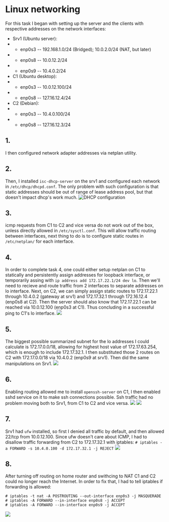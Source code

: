 # Linux networking

For this task I began with setting up the server and the clients with respective addresses on the network interfaces:

- Srv1 (Ubuntu server):
- - enp0s3 -- 192.168.1.0/24 (Bridged); 10.0.2.0/24 (NAT, but later)
- - enp0s8 -- 10.0.12.2/24
- - enp0s9 -- 10.4.0.2/24
- C1 (Ubuntu desktop):
- - enp0s3 -- 10.0.12.100/24
- - enp0s8 -- 127.16.12.4/24
- C2 (Debian):
- - enp0s3 -- 10.4.0.100/24
- - enp0s8 -- 127.16.12.3/24


## 1.
I then configured network adapter addresses via netplan utility.

## 2.
Then, I installed `isc-dhcp-server` on the srv1 and configured each network in `/etc/dhcp/dhcpd.conf`. The only problem with such configuration is that static addresses should be out of range of lease address pool, but that doesn't impact dhcp's work much.
![DHCP configuration](./images/dhcp_config.png)

## 3.
icmp requests from C1 to C2 and vice versa do not work out of the box, unless directly allowed in `/etc/sysctl.conf`. This will allow traffic routing between interfaces, next thing to do is to configure static routes in `/etc/netplan/` for each interface.

## 4.
In order to complete task 4, one could either setup netplan on C1 to statically and persistently assign addresses for loopback interface, or temporarily assing with `ip address add 172.17.22.1/24 dev lo`. Then we'll need to recieve and route traffic from 2 interfaces to separate addresses on lo interface. Next, on C2, we can simply assign static routes to 172.17.22.1 through 10.4.0.2 (gateway at srv1) and 172.17.32.1 through 172.16.12.4 (enp0s8 at C2). Then the server should also know that 172.17.22.1 can be reached via 10.0.12.100 (enp0s3 at C1). Thus concluding in a successful ping to C1's lo interface.
![](./images/route_to_lo.png)

## 5.
The biggest possible summarized subnet for the lo addresses I could calculate is 172.17.0.0/18, allowing for highest host value of 172.17.63.254, which is enough to include 172.17.32.1. I then substituted those 2 routes on C2 with 172.17.0.0/18 via 10.4.0.2 (enp0s9 at srv1). Then did the same manipulations on Srv1.
![](./images/route_to_lo2.png)

## 6.
Enabling routing allowed me to install `openssh-server` on C1, I then enabled sshd service on it to make ssh connections possible. Ssh traffic had no problem moving both to Srv1, from C1 to C2 and vice versa.
![](./images/client2_ssh_client1.png)
![](./images/client2_ssh_to_server1.png)

## 7.
Srv1 had `ufw` installed, so first I denied all traffic by default, and then allowed 22/tcp from 10.0.12.100. Since ufw doesn't care about ICMP, I had to disallow traffic forwarding from C2 to 172.17.32.1 with iptables: `# iptables -a FORWARD -s 10.4.0.100 -d 172.17.32.1 -j REJECT`
![](./images/firewall_rules.png)

## 8.
After turning off routing on home router and swithcing to NAT C1 and C2 could no longer reach the Internet. In order to fix that, I had to tell iptables if forwarding is allowed:

```shell
# iptables -t nat -A POSTROUTING --out-interface enp0s3 -j MASQUERADE
# iptables -A FORWARD --in-interface enp0s8 -j ACCEPT
# iptables -A FORWARD --in-interface enp0s9 -j ACCEPT
```

![](./images/ping_through_nat.png)
